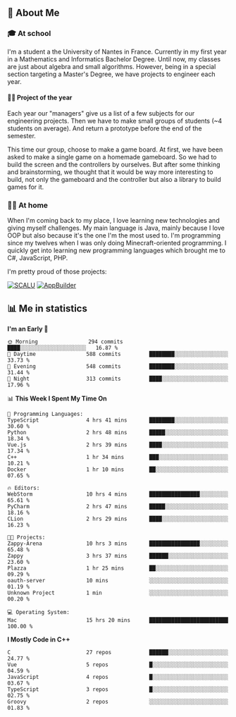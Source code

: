 ## 👀 About Me

### 🎓 At school

I'm a student a the University of Nantes in France. Currently in my first year in a Mathematics and Informatics Bachelor Degree. Until now, my classes are just about algebra and small algorithms. However, being in a special section targeting a Master's Degree, we have projects to engineer each year. 

#### 🔧🔬 Project of the year

Each year our "managers" give us a list of a few subjects for our engineering projects. Then we have to make small groups of students (~4 students on average). And return a prototype before the end of the semester.

This time our group, choose to make a game board. At first, we have been asked to make a single game on a homemade gameboard. So we had to build the screen and the controllers by ourselves. 
But after some thinking and brainstorming, we thought that it would be way more interesting to build, not only the gameboard and the controller but also a library to build games for it.

### 👨‍💻 At home

When I'm coming back to my place, I love learning new technologies and giving myself challenges. My main language is Java, mainly because I love OOP but also because it's the one I'm the most used to. I'm programming since my twelves when I was only doing Minecraft-oriented programming.  I quickly get into learning new programming languages which brought me to C#, JavaScript, PHP. 

I'm pretty proud of those projects:

[![SCALU](https://github-readme-stats.vercel.app/api/pin?username=renardfute&repo=SCALU)](https://github.com/renardfute/scalu)
[![AppBuilder](https://github-readme-stats.vercel.app/api/pin?username=pulsedev2&repo=AppBuilder)](https://github.com/pulsedev2/AppBuilder)

## 📊 Me in statistics
<!--START_SECTION:waka-->
**I'm an Early 🐤** 

```text
🌞 Morning                294 commits         ████░░░░░░░░░░░░░░░░░░░░░   16.87 % 
🌆 Daytime                588 commits         ████████░░░░░░░░░░░░░░░░░   33.73 % 
🌃 Evening                548 commits         ████████░░░░░░░░░░░░░░░░░   31.44 % 
🌙 Night                  313 commits         ████░░░░░░░░░░░░░░░░░░░░░   17.96 % 
```


📊 **This Week I Spent My Time On** 

```text
💬 Programming Languages: 
TypeScript               4 hrs 41 mins       ████████░░░░░░░░░░░░░░░░░   30.60 % 
Python                   2 hrs 48 mins       █████░░░░░░░░░░░░░░░░░░░░   18.34 % 
Vue.js                   2 hrs 39 mins       ████░░░░░░░░░░░░░░░░░░░░░   17.34 % 
C++                      1 hr 34 mins        ███░░░░░░░░░░░░░░░░░░░░░░   10.21 % 
Docker                   1 hr 10 mins        ██░░░░░░░░░░░░░░░░░░░░░░░   07.65 % 

🔥 Editors: 
WebStorm                 10 hrs 4 mins       ████████████████░░░░░░░░░   65.61 % 
PyCharm                  2 hrs 47 mins       █████░░░░░░░░░░░░░░░░░░░░   18.16 % 
CLion                    2 hrs 29 mins       ████░░░░░░░░░░░░░░░░░░░░░   16.23 % 

🐱‍💻 Projects: 
Zappy-Arena              10 hrs 3 mins       ████████████████░░░░░░░░░   65.48 % 
Zappy                    3 hrs 37 mins       ██████░░░░░░░░░░░░░░░░░░░   23.60 % 
Plazza                   1 hr 25 mins        ██░░░░░░░░░░░░░░░░░░░░░░░   09.29 % 
oauth-server             10 mins             ░░░░░░░░░░░░░░░░░░░░░░░░░   01.19 % 
Unknown Project          1 min               ░░░░░░░░░░░░░░░░░░░░░░░░░   00.20 % 

💻 Operating System: 
Mac                      15 hrs 20 mins      █████████████████████████   100.00 % 
```

**I Mostly Code in C++** 

```text
C                        27 repos            ██████░░░░░░░░░░░░░░░░░░░   24.77 % 
Vue                      5 repos             █░░░░░░░░░░░░░░░░░░░░░░░░   04.59 % 
JavaScript               4 repos             █░░░░░░░░░░░░░░░░░░░░░░░░   03.67 % 
TypeScript               3 repos             █░░░░░░░░░░░░░░░░░░░░░░░░   02.75 % 
Groovy                   2 repos             ░░░░░░░░░░░░░░░░░░░░░░░░░   01.83 % 
```




<!--END_SECTION:waka-->
